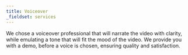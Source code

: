 ```yaml
---
title: Voiceover
_fieldset: services
---
```

We chose a voiceover professional that will narrate the video with clarity, while emulating a tone that will fit the mood of the video. We provide you with a demo, before a voice is chosen, ensuring quality and satisfaction.